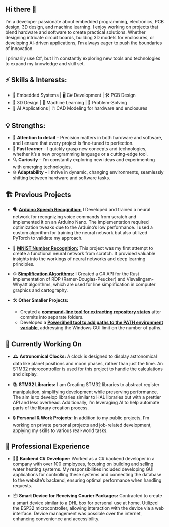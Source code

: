 ## Hi there 👋

I’m a developer passionate about embedded programming, electronics, PCB design, 3D design, and machine learning. I enjoy working on projects that blend hardware and software to create practical solutions. Whether designing intricate circuit boards, building 3D models for enclosures, or developing AI-driven applications, I’m always eager to push the boundaries of innovation.

I primarily use C#, but I’m constantly exploring new tools and technologies to expand my knowledge and skill set.

## ⚡ Skills & Interests:
- 🔧 Embedded Systems | 🖥️ C# Development | 🛠️ PCB Design
- 🎨 3D Design | 🤖 Machine Learning | 🧩 Problem-Solving
- 🧠 AI Applications | 🖱️ CAD Modeling for hardware and enclosures

## 💡 Strengths:
- 🎯 **Attention to detail** – Precision matters in both hardware and software, and I ensure that every project is fine-tuned to perfection.
- 🚀 **Fast learner** – I quickly grasp new concepts and technologies, whether it’s a new programming language or a cutting-edge tool.
- 🔍 **Curiosity** – I’m constantly exploring new ideas and experimenting with emerging technologies.
- 🌐 **Adaptability** – I thrive in dynamic, changing environments, seamlessly shifting between hardware and software tasks.

## 🏗️ Previous Projects
- 🗣️ [**Arduino Speech Recognition:**](https://github.com/AiwendilsCode/Arduino-speech-commands-recognition) I Developed and trained a neural network for recognizing voice commands from scratch and implemented it on an Arduino Nano. The implementation required optimization tweaks due to the Arduino’s low performance. I used a custom algorithm for training the neural network but also utilized PyTorch to validate my approach.

- 🔢 [**MNIST Number Recognition:**](https://github.com/AiwendilsCode/Neural_network_from_scratch_c_sharp) This project was my first attempt to create a functional neural network from scratch. It provided valuable insights into the workings of neural networks and deep learning principles.

- ⚙️ [**Simplification Algorithms:**](https://github.com/AiwendilsCode/Simplification.NET) I Created a C# API for the Rust implementation of RDP (Ramer-Douglas-Peucker) and Visvalingam-Whyatt algorithms, which are used for line simplification in computer graphics and cartography.

- 🛠️ **Other Smaller Projects:**
  - Created a [**command-line tool for extracting repository states**](https://github.com/AiwendilsCode/GitExporter) after commits into separate folders.
  - Developed a [**PowerShell tool to add paths to the PATH environment variable**](https://github.com/AiwendilsCode/EnvironmentPathAdd), addressing the Windows GUI limit on the number of paths.

## 🔨 Currently Working On
- 🕰️ **Astronomical Clocks:** A clock is designed to display astronomical data like planet positions and moon phases, rather than just the time. An STM32 microcontroller is used for this project to handle the calculations and display.
  
- 📚 **STM32 Libraries:** I am Creating STM32 libraries to abstract register manipulation, simplifying development while preserving performance. The aim is to develop libraries similar to HAL libraries but with a prettier API and less overhead. Additionally, I’m leveraging AI to help automate parts of the library creation process.
  
- 🔒 **Personal & Work Projects:** In addition to my public projects, I'm working on private personal projects and job-related development, applying my skills to various real-world tasks.

## 💼 Professional Experience
- 👨‍💻 **Backend C# Developer:**
    Worked as a C# backend developer in a company with over 100 employees, focusing on building and selling water heating systems. My responsibilities included developing GUI applications for controlling these systems and connecting the database to the website’s backend, ensuring optimal performance when handling requests.
  
- 📦 **Smart Device for Receiving Courier Packages:**
    Contracted to create a smart device similar to a DHL box for personal use at home. Utilized the ESP32 microcontroller, allowing interaction with the device via a web interface. Device management was possible over the internet, enhancing convenience and accessibility.

